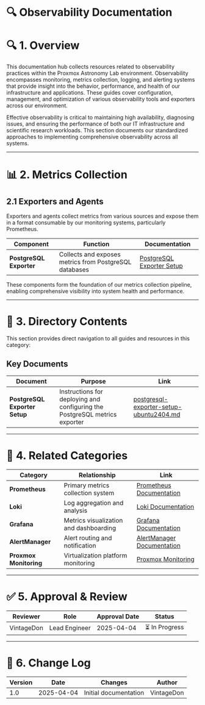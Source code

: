 <!-- 
---
title: "Observability Documentation - Proxmox Astronomy Lab"
description: "Central knowledge base for monitoring, metrics collection, logging, and observability practices in the Proxmox Astronomy Lab environment"
author: "VintageDon"
tags: ["observability", "monitoring", "metrics", "logging", "prometheus", "grafana", "exporters"]
category: "Operations"
kb_type: "Reference"
version: "1.0"
status: "Draft"
last_updated: "2025-04-04"
---
-->

# 🔍 **Observability Documentation**

# 🔍 **1. Overview**

This documentation hub collects resources related to observability practices within the Proxmox Astronomy Lab environment. Observability encompasses monitoring, metrics collection, logging, and alerting systems that provide insight into the behavior, performance, and health of our infrastructure and applications. These guides cover configuration, management, and optimization of various observability tools and exporters across our environment.

Effective observability is critical to maintaining high availability, diagnosing issues, and ensuring the performance of both our IT infrastructure and scientific research workloads. This section documents our standardized approaches to implementing comprehensive observability across all systems.

---

# 📊 **2. Metrics Collection**

## **2.1 Exporters and Agents**

Exporters and agents collect metrics from various sources and expose them in a format consumable by our monitoring systems, particularly Prometheus.

| **Component** | **Function** | **Documentation** |
|--------------|-------------|-------------------|
| **PostgreSQL Exporter** | Collects and exposes metrics from PostgreSQL databases | [PostgreSQL Exporter Setup](postgresql-exporter-setup-ubuntu2404.md) |

These components form the foundation of our metrics collection pipeline, enabling comprehensive visibility into system health and performance.

---

# 🔗 **3. Directory Contents**

This section provides direct navigation to all guides and resources in this category:

## **Key Documents**

| **Document** | **Purpose** | **Link** |
|--------------|------------|----------|
| **PostgreSQL Exporter Setup** | Instructions for deploying and configuring the PostgreSQL metrics exporter | [postgresql-exporter-setup-ubuntu2404.md](postgresql-exporter-setup-ubuntu2404.md) |

---

# 🔄 **4. Related Categories**

| **Category** | **Relationship** | **Link** |
|--------------|----------------|----------|
| **Prometheus** | Primary metrics collection system | [Prometheus Documentation](/monitoring/prometheus/README.md) |
| **Loki** | Log aggregation and analysis | [Loki Documentation](/monitoring/loki/README.md) |
| **Grafana** | Metrics visualization and dashboarding | [Grafana Documentation](/monitoring/grafana/README.md) |
| **AlertManager** | Alert routing and notification | [AlertManager Documentation](/monitoring/alertmanager/README.md) |
| **Proxmox Monitoring** | Virtualization platform monitoring | [Proxmox Monitoring](/monitoring/proxmox-cluster-monitoring/README.md) |

---

# ✅ **5. Approval & Review**

| **Reviewer** | **Role** | **Approval Date** | **Status** |
|-------------|---------|------------------|------------|
| VintageDon | Lead Engineer | 2025-04-04 | ⏳ In Progress |

---

# 📜 **6. Change Log**

| **Version** | **Date** | **Changes** | **Author** |
|------------|---------|-------------|------------|
| 1.0 | 2025-04-04 | Initial documentation | VintageDon |
